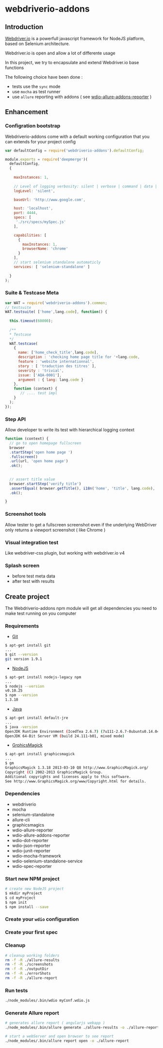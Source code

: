 # webdriverio-addons

## Introduction

[Webdriver.io](http://webdriver.io/) is a powerfull javascript framework for NodeJS platform, based on Selenium architecture.

Webdriver.io is open and allow a lot of differente usage

In this project, we try to encapsulate and extend Webdriver.io base functions

The following choice have been done :
- tests use the `sync` mode
- use `mocha` as test runner
- use `allure` reporting with addons ( see [wdio-allure-addons-reporter](https://github.com/evrycollin/wdio-allure-addons-reporter) )

## Enhancement 

### Configration bootstrap
Webdriverio-addons come with a default working configuration that you can extends for your project config 

```javascript
var defaultConfig = require('webdriverio-addons').defaultConfig;

module.exports = require('deepmerge')( 
  defaultConfig, 
  {
  
    maxInstances: 1,
       
    // Level of logging verbosity: silent | verbose | command | data | result | error
    logLevel: 'silent',

    baseUrl: 'http://www.google.com',

    host: 'localhost',
    port: 4444,
    specs: [
     './src/specs/mySpec.js'
    ],

    capabilities: [
      {
        maxInstances: 1,
        browserName: 'chrome'
      }
    ],
    // start selenium standalone automaticly
    services: [ 'selenium-standalone' ]
    
  }
);
```

### Suite & Testcase Meta
```javascript
var WAT = require('webdriverio-addons').common;
// testsuite
WAT.testsuite( ['home',lang.code], function() {
  
  this.timeout(60000);
  
  /**
  * Testcase
  */
  WAT.testcase(
    {
      name: ['home_check_title',lang.code],
      description : 'checking home page title for '+lang.code,
      feature : 'website internationnal',
      story : [ 'traduction des titres' ],
      severity : 'trivial',
      issue: ['AQA-0001'],
      argument : { lang: lang.code }
    },
    function (context) {
       // .... test impl
    }
  );
});
```

### Step API

Allow developer to write its test with hierarchical logging context

```javascript
function (context) {
  // go to open homepage fullscreen
  browser
  .startStep('open home page ')
  .fullscreen()
  .url(url, 'open home page')
  .ok();
  
  
  // assert title value
  browser.startStep('verify title')
  .assertEqual( browser.getTitle(), i18n('home', 'title', lang.code), 'check window title')
  .ok();

}
```

### Screenshot tools
Allow tester to get a fullscreen screenshot even if the underlying WebDriver only returns a viewport screenshot ( like Chrome )

### Visual integration test

Like webdriver-css plugin, but working with webdriver.io v4

### Splash screen
- before test meta data
- after test with results

## Create project
The Webdriverio-addons npm module will get all dependencies you need to make test running on you computer

### Requirements
- [Git](https://git-scm.com/)
```bash
$ apt-get install git
...
$ git --version
git version 1.9.1
```

- [NodeJS](https://nodejs.org/en/download/)

```bash
$ apt-get install nodejs-legacy npm
...
$ nodejs --version
v0.10.25
$ npm --version
1.3.10
```
- [Java](http://www.oracle.com/technetwork/java/javase/downloads/index.html) 

```bash
$ apt-get install default-jre
...
$ java -version
OpenJDK Runtime Environment (IcedTea 2.6.7) (7u111-2.6.7-0ubuntu0.14.04.3)
OpenJDK 64-Bit Server VM (build 24.111-b01, mixed mode)
```
- [GrphicsMagick](http://www.graphicsmagick.org/)

```bash
$ apt-get install graphicsmagick
...
$ gm
GraphicsMagick 1.3.18 2013-03-10 Q8 http://www.GraphicsMagick.org/
Copyright (C) 2002-2013 GraphicsMagick Group.
Additional copyrights and licenses apply to this software.
See http://www.GraphicsMagick.org/www/Copyright.html for details.
```

### Dependencies
- webdriverio
- mocha
- selenium-standalone
- allure-cli
- graphicsmagics
- wdio-allure-reporter
- wdio-allure-addons-reporter
- wdio-dot-reporter
- wdio-json-reporter
- wdio-junit-reporter
- wdio-mocha-framework
- wdio-selenium-standalone-service
- wdio-spec-reporter

### Start new NPM project

```bash
# create new NodeJS project
$ mkdir myProject
$ cd myProject
$ npm init
$ npm install --save
```
### Create your `wdio` configuration

### Create your first spec

### Cleanup
```bash
# cleanup working folders
rm -f -R ./allure-results
rm -f -R ./screenshots
rm -f -R ./outputDir
rm -f -R ./errorShots
rm -f -R ./allure-report
```

### Run tests

```bash
./node_modules/.bin/wdio myConf.wdio.js
```

### Generate Allure report

```bash
# generates allure report ( angularjs webapp )
./node_modules/.bin/allure generate ./allure-results -o ./allure-report

# start a webServer and open browser to see report
./node_modules/.bin/allure report open -o ./allure-report
```
